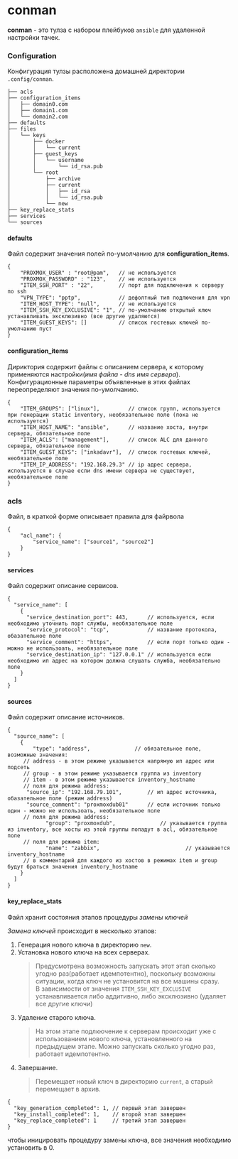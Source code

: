 # conman
**conman** - это тулза с набором плейбуков ```ansible``` для удаленной настройки тачек. 

### Configuration
Конфигурация тулзы расположена домашней директории ```.config/conman```.
```
├── acls
├── configuration_items
│   ├── domain0.com 
│   ├── domain1.com
│   └── domain2.com 
├── defaults
├── files
│   └── keys
│       ├── docker
│       │   └── current
│       ├── guest_keys
│       │   └── username
│       │       └── id_rsa.pub
│       └── root
│           ├── archive
│           ├── current
│           │   ├── id_rsa
│           │   └── id_rsa.pub
│           └── new
├── key_replace_stats
├── services
└── sources
```


#### defaults
Файл содержит значения полей по-умолчанию для **configuration_items**.
```
{
    "PROXMOX_USER" : "root@pam",   // не используется
    "PROXMOX_PASSWORD" : "123",	   // не используется
    "ITEM_SSH_PORT" : "22",        // порт для подключения к серверу по ssh
    "VPN_TYPE": "pptp",            // дефолтный тип подлючения для vpn
    "ITEM_HOST_TYPE": "null",	   // не используется
    "ITEM_SSH_KEY_EXCLUSIVE": "1", // по-умолчанию открытый ключ устанавливать эксклюзивно (все другие удаляются)
    "ITEM_GUEST_KEYS": []          // список гостевых ключей по-умолчанию пуст
}
```


#### configuration_items
Дириктория содержит файлы с описанием сервера, к которому применяются настройки(*имя файла - dns имя сервера*). Конфигурационные параметры объявленные в этих файлах переопределяют значения по-умолчанию.  
``` 
{
    "ITEM_GROUPS": ["linux"],         // список групп, используется при генерации static inventory, необязательное поле (пока не используется)
    "ITEM_HOST_NAME": "ansible",      // название хоста, внутри сервера, обязательное поле
    "ITEM_ACLS": ["management"],      // список ALC для данного сервера, обязательное поле
    "ITEM_GUEST_KEYS": ["inkadavr"],  // список гостевых ключей, необязательное поле
    "ITEM_IP_ADDRESS": "192.168.29.3" // ip адрес сервера, используется в случае если dns имени сервера не существует, необязательное поле
}
```


### acls
Файл, в краткой форме описывает правила для файрвола
``` 
{
    "acl_name": {
        "service_name": ["source1", "source2"]
    }
}
```


#### services
Файл содержит описание сервисов.
``` 
{
  "service_name": [
    {
      "service_destination_port": 443,      // используется, если необходимо уточнить порт службы, необязательное поле
      "service_protocol": "tcp",            // название протокола, обазательное поле
      "service_comment": "https",           // если порт только один - можно не использоать, необязательное поле
      "service_destination_ip": "127.0.0.1"	// используется если необходимо ип адрес на котором должна слушать служба, необязательно поле
    }
  ]
}
```

#### sources
Файл содержит описание источников.
``` 
{
  "source_name": [
    {
    	"type": "address", 				// обязательное поле, возможные значения:
	 // address - в этом режиме указывается напрямую ип адрес или подсеть
	 // group - в этом режиме указывается группа из inventory
	 // item - в этом режиме указывается inventory_hostname
	 // поля для режима address:
      "source_ip": "192.168.79.101",		// ип адрес источника, обазательное поле (режим address)
      "source_comment": "proxmoxdub01"		// если источник только один - можно не использоать, необязательное поле
	 // поля для режима address:
			"group": "proxmoxdub",				// указывается группа из inventory, все хосты из этой группы попадут в acl, обязательное поле
	 // поля для режима item:
	 		"name": "zabbix",							// указывается inventory_hostname
	 // в комментарий для каждого из хостов в режимах item и group будут браться значения inventory_hostname
    }
  ]
}
```

#### key_replace_stats
Файл хранит состояния этапов процедуры *замены ключей*  

*Замена ключей* происходит в несколько этапов:
1. Генерация нового ключа в директорию ```new```.
1. Установка нового ключа на всех серверах.
   > Предусмотрена возможность запускать этот этап сколько угодно раз(работает идемпотентно), поскольку возможны ситуации, когда ключ не установится на все машины сразу.  
   В зависимости от значения ```ITEM_SSH_KEY_EXCLUSIVE``` устанавливается либо аддитивно, либо эксклюзивно (удаляет все другие ключи)
1. Удаление старого ключа.  
   > На этом этапе подлкючение к серверам происходит уже с использованием нового ключа, установленного
на предыдущем этапе. Можно запускать сколько угодно раз, работает идемпотентно.
1. Завершание.
   > Перемещает новый ключ в директорию ```current```, а старый перемещает в архив.

``` 
{
  "key_generation_completed": 1, // первый этап завершен
  "key_install_completed": 1,    // второй этап завершен
  "key_replace_completed": 1     // третий этап завершен
}
```
чтобы иницировать процедуру замены ключа, все значения необходимо установить в 0.
